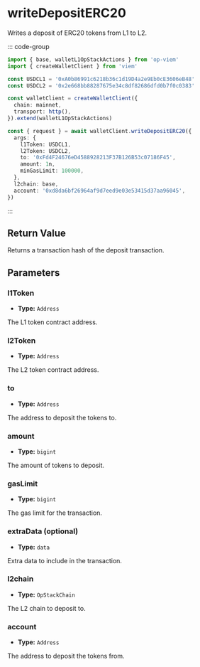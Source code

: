# writeDepositERC20

Writes a deposit of ERC20 tokens from L1 to L2.

::: code-group

```ts [example.ts]
import { base, walletL1OpStackActions } from 'op-viem'
import { createWalletClient } from 'viem'

const USDCL1 = '0xA0b86991c6218b36c1d19D4a2e9Eb0cE3606eB48'
const USDCL2 = '0x2e668bb88287675e34c8df82686dfd0b7f0c0383'

const walletClient = createWalletClient({
  chain: mainnet,
  transport: http(),
}).extend(walletL1OpStackActions)

const { request } = await walletClient.writeDepositERC20({
  args: {
    l1Token: USDCL1,
    l2Token: USDCL2,
    to: '0xFd4F24676eD4588928213F37B126B53c07186F45',
    amount: 1n,
    minGasLimit: 100000,
  },
  l2chain: base,
  account: '0xd8da6bf26964af9d7eed9e03e53415d37aa96045',
})
```

:::

## Return Value

Returns a transaction hash of the deposit transaction.

## Parameters

### l1Token

- **Type:** `Address`

The L1 token contract address.

### l2Token

- **Type:** `Address`

The L2 token contract address.

### to

- **Type:** `Address`

The address to deposit the tokens to.

### amount

- **Type:** `bigint`

The amount of tokens to deposit.

### gasLimit

- **Type:** `bigint`

The gas limit for the transaction.

### extraData (optional)

- **Type:** `data`

Extra data to include in the transaction.

### l2chain

- **Type:** `OpStackChain`

The L2 chain to deposit to.

### account

- **Type:** `Address`

The address to deposit the tokens from.
